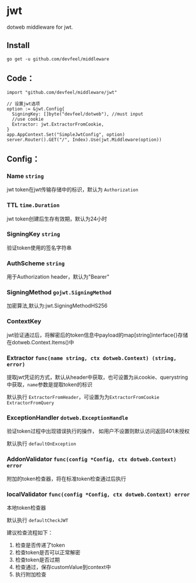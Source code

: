 # jwt
dotweb middleware for jwt.

## Install
```
go get -u github.com/devfeel/middleware
```

## Code：
```
import "github.com/devfeel/middleware/jwt"

// 设置jwt选项
option := &jwt.Config{
  SigningKey: []byte("devfeel/dotweb"), //must input
  //use cookie
  Extractor: jwt.ExtractorFromCookie,
}
app.AppContext.Set("SimpleJwtConfig", option)
server.Router().GET("/", Index).Use(jwt.Middleware(option))
```
## Config：

### Name `string`

jwt token在jwt传输存储中的标识，默认为 `Authorization`

### TTL `time.Duration`

jwt token创建后生存有效期，默认为24小时

### SigningKey `string`

验证token使用的签名字符串

### AuthScheme `string`

用于Authorization header，默认为"Bearer"

### SigningMethod `gojwt.SigningMethod`

加密算法,默认为:jwt.SigningMethodHS256

### ContextKey 

jwt验证通过后，将解密后的token信息中payload的map[string]interface{}存储在dotweb.Context.Items()中

### Extractor `func(name string, ctx dotweb.Context) (string, error)`

提取jwt凭证的方式，默认从header中获取，也可设置为从cookie、querystring中获取，`name`参数是提取token的标识

默认执行 `ExtractorFromHeader`，可设置为为`ExtractorFromCookie` `ExtractorFromQuery`

### ExceptionHandler `dotweb.ExceptionHandle`

验证token过程中出现错误执行的操作， 如用户不设置则默认访问返回401未授权

默认执行 `defaultOnException`

### AddonValidator `func(config *Config, ctx dotweb.Context) error`

附加的token检查器，将在标准token检查通过后执行

### localValidator `func(config *Config, ctx dotweb.Context) error`

本地token检查器

默认执行 `defaultCheckJWT`

建议检查流程如下：

1. 检查是否传递了token
2. 检查token是否可以正常解密
3. 检查token是否过期
4. 检查通过，保存customValue到context中
5. 执行附加检查
